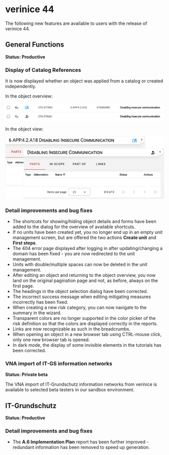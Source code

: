 <!-- © 2025 The Project Contributors - see AUTHORS.txt -->
# verinice 44

The following new features are available to users with the release of verinice 44.

## General Functions

**Status: Productive**

### Display of Catalog References

It is now displayed whether an object was applied from a catalog or created independently.

In the object overview:

![Catalog References in Object Overview](/assets/en/release-notes/verinice-44-catalog-references-list.en.png)

In the object view:

![Catalog references in object view](/assets/en/release-notes/verinice-44-catalog-references-details.en.png)

### Detail improvements and bug fixes

- The shortcuts for showing/hiding object details and forms have been added to the dialog for the overview of available shortcuts.
- If no units have been created yet, you no longer end up in an empty unit management screen, but are offered the two actions **Create unit** and **First steps**.
- The 404 error page displayed after logging in after updating/changing a domain has been fixed - you are now redirected to the unit management.
- Units with double/multiple spaces can now be deleted in the unit management.
- After editing an object and returning to the object overview, you now land on the original pagination page and not, as before, always on the first page.
- The headings in the object selection dialog have been corrected.
- The incorrect success message when editing mitigating measures incorrectly has been fixed.
- When creating a new risk category, you can now navigate to the summary in the wizard.
- Transparent colors are no longer supported in the color picker of the risk definition so that the colors are displayed correctly in the reports.
- Links are now recognizable as such in the breadcrumbs.
- When opening an object in a new browser tab using CTRL-mouse click, only one new browser tab is opened.
- In dark mode, the display of some invisible elements in the tutorials has been corrected.

### VNA import of IT-GS information networks

**Status: Private beta**

The VNA import of IT-Grundschutz information networks from verinice is available to selected beta testers in our sandbox environment.

## IT-Grundschutz

**Status: Productive**

### Detail improvements and bug fixes

- The **A.6 Implementation Plan** report has been further improved - redundant information has been removed to speed up generation.
